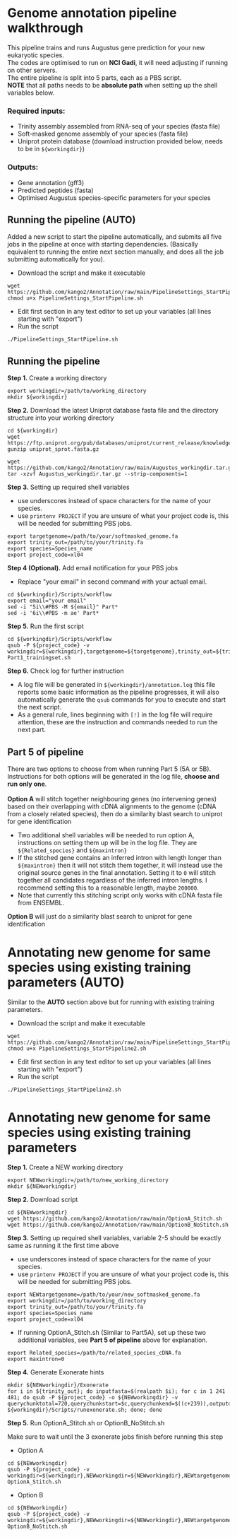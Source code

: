 # Genome annotation pipeline walkthrough
This pipeline trains and runs Augustus gene prediction for your new eukaryotic species.\
The codes are optimised to run on **NCI Gadi**, it will need adjusting if running on other servers.\
The entire pipeline is split into 5 parts, each as a PBS script.\
**NOTE** that all paths needs to be **absolute path** when setting up the shell variables below.
### Required inputs:
- Trinity assembly assembled from RNA-seq of your species (fasta file)
- Soft-masked genome assembly of your species (fasta file)
- Uniprot protein database (download instruction provided below, needs to be in `${workingdir}`)
### Outputs:
- Gene annotation (gff3)
- Predicted peptides (fasta)
- Optimised Augustus species-specific parameters for your species
## Running the pipeline (AUTO)
Added a new script to start the pipeline automatically, and submits all five jobs in the pipeline at once with starting dependencies. (Basically equivalent to running the entire next section manually, and does all the job submitting automatically for you).
- Download the script and make it executable
```
wget https://github.com/kango2/Annotation/raw/main/PipelineSettings_StartPipeline.sh
chmod u+x PipelineSettings_StartPipeline.sh
```
- Edit first section in any text editor to set up your variables (all lines starting with "export")
- Run the script
```
./PipelineSettings_StartPipeline.sh
```
## Running the pipeline
**Step 1.**  Create a working directory
```
export workingdir=/path/to/working_directory
mkdir ${workingdir}
```
**Step 2.** Download the latest Uniprot database fasta file and the directory structure into your working directory
```
cd ${workingdir}
wget https://ftp.uniprot.org/pub/databases/uniprot/current_release/knowledgebase/complete/uniprot_sprot.fasta.gz
gunzip uniprot_sprot.fasta.gz

wget https://github.com/kango2/Annotation/raw/main/Augustus_workingdir.tar.gz
tar -xzvf Augustus_workingdir.tar.gz --strip-components=1
```
**Step 3.** Setting up required shell variables
- use underscores instead of space characters for the name of your species.
- use `printenv PROJECT` if you are unsure of what your project code is, this will be needed for submitting PBS jobs.
```
export targetgenome=/path/to/your/softmasked_genome.fa
export trinity_out=/path/to/your/trinity.fa
export species=Species_name
export project_code=xl04
```
**Step 4 (Optional).** Add email notification for your PBS jobs
- Replace "your email" in second command with your actual email.
```
cd ${workingdir}/Scripts/workflow
export email="your email"
sed -i "5i\\#PBS -M ${email}" Part*
sed -i '6i\\#PBS -m ae' Part*
```
**Step 5.** Run the first script
```
cd ${workingdir}/Scripts/workflow
qsub -P ${project_code} -v workingdir=${workingdir},targetgenome=${targetgenome},trinity_out=${trinity_out},species=${species},project_code=${project_code} Part1_trainingset.sh
```
**Step 6.** Check log for further instruction
- A log file will be generated in `${workingdir}/annotation.log` this file reports some basic information as the pipeline progresses, it will also automatically generate the `qsub` commands for you to execute and start the next script.
- As a general rule, lines beginning with `[!]` in the log file will require attention, these are the instruction and commands needed to run the next part.
## Part 5 of pipeline
There are two options to choose from when running Part 5 (5A or 5B). Instructions for both options will be generated in the log file, **choose and run only one**.\
\
**Option A** will stitch together neighbouring genes (no intervening genes) based on their overlapping with cDNA alignments to the genome (cDNA from a closely related species), then do a similarity blast search to uniprot for gene identification
- Two additional shell variables will be needed to run option A, instructions on setting them up will be in the log file. They are `${Related_species}` and `${maxintron}`
- If the stitched gene contains an inferred intron with length longer than `${maxintron}` then it will not stitch them together, it will instead use the original source genes in the final annotation. Setting it to `0` will stitch together all candidates regardless of the inferred intron lengths. I recommend setting this to a reasonable length, maybe `200000`.
- Note that currently this stitching script only works with cDNA fasta file from ENSEMBL.
<!-- end of the list -->
**Option B** will just do a similarity blast search to uniprot for gene identification

# Annotating new genome for same species using existing training parameters (AUTO)
Similar to the **AUTO** section above but for running with existing training parameters.
- Download the script and make it executable
```
wget https://github.com/kango2/Annotation/raw/main/PipelineSettings_StartPipeline2.sh
chmod u+x PipelineSettings_StartPipeline2.sh
```
- Edit first section in any text editor to set up your variables (all lines starting with "export")
- Run the script
```
./PipelineSettings_StartPipeline2.sh
```
# Annotating new genome for same species using existing training parameters
**Step 1.**  Create a NEW working directory
```
export NEWworkingdir=/path/to/new_working_directory
mkdir ${NEWworkingdir}
```
**Step 2.** Download script
```
cd ${NEWworkingdir}
wget https://github.com/kango2/Annotation/raw/main/OptionA_Stitch.sh
wget https://github.com/kango2/Annotation/raw/main/OptionB_NoStitch.sh
```
**Step 3.** Setting up required shell variables, variable 2-5 should be exactly same as running it the first time above
- use underscores instead of space characters for the name of your species.
- use `printenv PROJECT` if you are unsure of what your project code is, this will be needed for submitting PBS jobs.
```
export NEWtargetgenome=/path/to/your/new_softmasked_genome.fa
export workingdir=/path/to/working_directory
export trinity_out=/path/to/your/trinity.fa
export species=Species_name
export project_code=xl04
```
- If running OptionA_Stitch.sh (Similar to Part5A), set up these two additional variables, see **Part 5 of pipeline** above for explanation.
```
export Related_species=/path/to/related_species_cDNA.fa
export maxintron=0
```
**Step 4.** Generate Exonerate hints
```
mkdir ${NEWworkingdir}/Exonerate
for i in ${trinity_out}; do inputfasta=$(realpath $i); for c in 1 241 481; do qsub -P ${project_code} -o ${NEWworkingdir} -v querychunktotal=720,querychunkstart=$c,querychunkend=$((c+239)),outputdir=${NEWworkingdir}/Exonerate,inputfasta=${inputfasta},targetgenome=${NEWtargetgenome} ${workingdir}/Scripts/runexonerate.sh; done; done
```
**Step 5.** Run OptionA_Stitch.sh or OptionB_NoStitch.sh

Make sure to wait until the 3 exonerate jobs finish before running this step
- Option A
```
cd ${NEWworkingdir}
qsub -P ${project_code} -v workingdir=${workingdir},NEWworkingdir=${NEWworkingdir},NEWtargetgenome=${NEWtargetgenome},trinity_out=${trinity_out},species=${species},project_code=${project_code},Related_species=${Related_species},maxintron=${maxintron} OptionA_Stitch.sh
```
- Option B
```
cd ${NEWworkingdir}
qsub -P ${project_code} -v workingdir=${workingdir},NEWworkingdir=${NEWworkingdir},NEWtargetgenome=${NEWtargetgenome},trinity_out=${trinity_out},species=${species},project_code=${project_code} OptionB_NoStitch.sh
```
